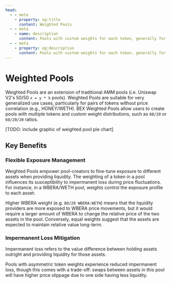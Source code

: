 ```yaml
---
head:
  - - meta
    - property: og:title
      content: Weighted Pools
  - - meta
    - name: description
      content: Pools with custom weights for each token, generally for uncorrelated assets
  - - meta
    - property: og:description
      content: Pools with custom weights for each token, generally for uncorrelated assets
---
```


# Weighted Pools

Weighted Pools are an extension of traditional AMM pools (i.e. Uniswap V2's 50/50 `x = y * k` pools). Weighted Pools are suitable for very generalized use cases, particularly for pairs of tokens without price correlation (e.g., HONEY/WETH). BEX Weighted Pools allow users to create pools with multiple tokens and custom weight distributions, such as `80/20` or `60/20/20` ratios.

[TODO: include graphic of weighted pool pie chart]

## Key Benefits

### Flexible Exposure Management

Weighted Pools empower pool-creators to fine-tune exposure to different assets when providing liquidity. The weighting of a token in a pool influences its susceptibility to impermanent loss during price fluctuations. For instance, in a WBERA/WETH pool, weights control the exposure profile to each asset:

Higher WBERA weight (e.g. `80/20 WBERA:WETH`) means that the liquidity providers are more exposed to WBERA price movements, but it would require a larger amount of WBERA to change the relative price of the two assets in the pool. Conversely, equal weights suggest that the assets are expected to maintain relative value long-term.

### Impermanent Loss Mitigation

Impermanent loss refers to the value difference between holding assets outright and providing liquidity for those assets.

Pools with asymmetric token weights experience reduced impermanent loss, though this comes with a trade-off: swaps between assets in this pool will have higher price slippage due to one side having less liquidity.
